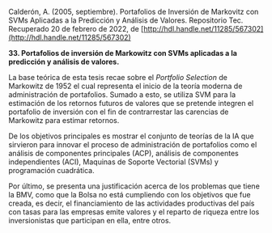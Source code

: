 Calderón, A. (2005, septiembre). Portafolios de Inversión de Markovitz con SVMs Aplicadas a la Predicción y Análisis de Valores. Repositorio Tec. Recuperado 20 de febrero de 2022, de [http://hdl.handle.net/11285/567302](http://hdl.handle.net/11285/567302)     

**33. Portafolios de inversión de Markowitz con SVMs aplicadas a la predicción y análisis de valores.**

La base teórica de esta tesis recae sobre el _Portfolio Selection_ de Markowitz de 1952 el cual representa el inicio de la teoría moderna de administración de portafolios. Sumado a esto, se utiliza SVM para la estimación de los retornos futuros de valores que se pretende integren el portafolio de inversión con el fin de contrarrestar las carencias de Markowitz para estimar retornos.

De los objetivos principales es mostrar el conjunto de teorías de la IA que sirvieron para innovar el proceso de administración de portafolios como el análisis de componentes principales (ACP), análisis de componentes independientes (ACI), Maquinas de Soporte Vectorial (SVMs) y programación cuadrática.

Por último, se presenta una justificación acerca de los problemas que tiene la BMV, como que la Bolsa no está cumpliendo con los objetivos que fue creada, es decir, el financiamiento de las actividades productivas del país con tasas para las empresas emite valores y el reparto de riqueza entre los inversionistas que participan en ella, entre otros.
